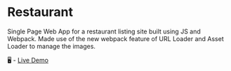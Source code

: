 # Restaurant

Single Page Web App for a restaurant listing site built using JS and Webpack. Made use of the new webpack feature of URL Loader and Asset Loader to manage the images. 

🖥  - [Live Demo](https://philsmithies.github.io/restaurant/) 